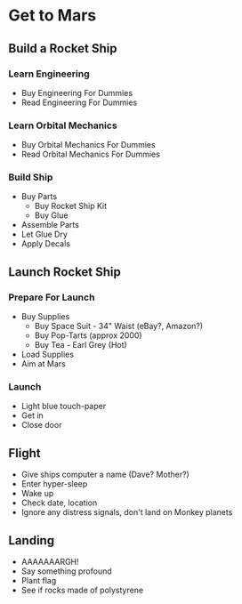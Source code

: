 # Get to Mars

## Build a Rocket Ship

### Learn Engineering

- Buy Engineering For Dummies
- Read Engineering For Dummies
### Learn Orbital Mechanics

- Buy Orbital Mechanics For Dummies
- Read Orbital Mechanics For Dummies
### Build Ship

- Buy Parts
  - Buy Rocket Ship Kit
  - Buy Glue
- Assemble Parts
- Let Glue Dry
- Apply Decals

## Launch Rocket Ship

### Prepare For Launch

- Buy Supplies
  - Buy Space Suit - 34" Waist (eBay?, Amazon?)
  - Buy Pop-Tarts (approx 2000)
  - Buy Tea - Earl Grey (Hot)
- Load Supplies
- Aim at Mars
### Launch

- Light blue touch-paper
- Get in
- Close door

## Flight

- Give ships computer a name (Dave? Mother?)
- Enter hyper-sleep
- Wake up
- Check date, location
- Ignore any distress signals, don't land on Monkey planets
## Landing

- AAAAAAARGH!
- Say something profound
- Plant flag
- See if rocks made of polystyrene

